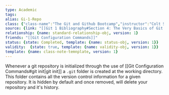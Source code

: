 ```yaml
---
type: Academic
tags:
alias: Gi-1-Repo
class: {"class-name":"The Git and Github Bootcamp","instructor":"Colt Steele","medium":"Online Course","start-date":"2023-04-25","online-platform":"Udemy","length":"17 hours","class-alias":"Gi-1","template":{"name":"class-online-course-obj","version":1}}
source: {link: "[[Git 1 Bibliography#Section 4: The Very Basics of Git: Adding & Committing]]", alias: Sec4-Gi-1, template: {name: bib-source-obj , version: 1}}
relationship: {name: standard-relationship-obj, version: 1}
friends: "[[Git Configuration Commands]]"
status: {state: Completed, template: {name: status-obj, version: 1}}
validity:  {state: true, template: {name: validity-obj, version: 1}}
template: {name: class-note-temnplate, version: 1}
---
```

Whenever a git repository is initialized through the use of [[Git Configuration Commands#git init|git init]] a `.git` folder is created at the working directory. This folder contains all the version control information for a given repository. It is hidden by default and once removed, will delete your repository and it's history.